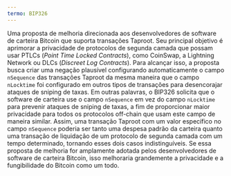 ```yaml
---
termo: BIP326
---
```


Uma proposta de melhoria direcionada aos desenvolvedores de software de carteira Bitcoin que suporta transações Taproot. Seu principal objetivo é aprimorar a privacidade de protocolos de segunda camada que possam usar PTLCs (*Point Time Locked Contracts*), como CoinSwap, a Lightning Network ou DLCs (*Discreet Log Contracts*). Para alcançar isso, a proposta busca criar uma negação plausível configurando automaticamente o campo `nSequence` das transações Taproot da mesma maneira que o campo `nLocktime` foi configurado em outros tipos de transações para desencorajar ataques de sniping de taxas. Em outras palavras, o BIP326 solicita que o software de carteira use o campo `nSequence` em vez do campo `nLocktime` para prevenir ataques de sniping de taxas, a fim de proporcionar maior privacidade para todos os protocolos off-chain que usam este campo de maneira similar. Assim, uma transação Taproot com um valor específico no campo `nSequence` poderia ser tanto uma despesa padrão da carteira quanto uma transação de liquidação de um protocolo de segunda camada com um tempo determinado, tornando esses dois casos indistinguíveis. Se essa proposta de melhoria for amplamente adotada pelos desenvolvedores de software de carteira Bitcoin, isso melhoraria grandemente a privacidade e a fungibilidade do Bitcoin como um todo.
